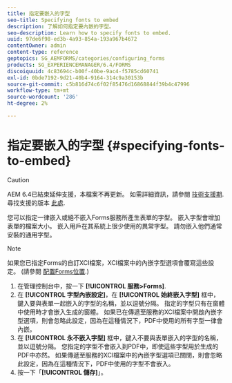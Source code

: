 ```yaml
---
title: 指定要嵌入的字型
seo-title: Specifying fonts to embed
description: 了解如何指定要內嵌的字型。
seo-description: Learn how to specify fonts to embed.
uuid: 97de6f98-ed3b-4a93-854a-193a967b4672
contentOwner: admin
content-type: reference
geptopics: SG_AEMFORMS/categories/configuring_forms
products: SG_EXPERIENCEMANAGER/6.4/FORMS
discoiquuid: 4c83694c-b00f-40be-9ac4-f5785cd60741
exl-id: 0bde7192-9d21-40b4-9164-314c9a30153b
source-git-commit: c5b816d74c6f02f85476d16868844f39b4c47996
workflow-type: tm+mt
source-wordcount: '286'
ht-degree: 2%

---
```


# 指定要嵌入的字型 {#specifying-fonts-to-embed}

>[!CAUTION]
>
>AEM 6.4已結束延伸支援，本檔案不再更新。 如需詳細資訊，請參閱 [技術支援期](https://helpx.adobe.com//tw/support/programs/eol-matrix.html). 尋找支援的版本 [此處](https://experienceleague.adobe.com/docs/).

您可以指定一律嵌入或絕不嵌入Forms服務所產生表單的字型。 嵌入字型會增加表單的檔案大小。 嵌入用戶在其系統上很少使用的異常字型。 請勿嵌入他們通常安裝的通用字型。

>[!NOTE]
>
>如果您已指定Forms的自訂XCI檔案，XCI檔案中的內嵌字型選項會覆寫這些設定。 (請參閱 [配置Forms位置](/help/forms/using/admin-help/configuring-locations-forms.md#configuring-locations-for-forms).)

1. 在管理控制台中，按一下 **[!UICONTROL 服務>Forms]**.
1. 在 **[!UICONTROL 字型內嵌設定]**，在 **[!UICONTROL 始終嵌入字型]** 框中，鍵入要與表單一起嵌入的字型的名稱，並以逗號分隔。 指定的字型只有在窗體中使用時才會嵌入生成的窗體。 如果已在傳遞至服務的XCI檔案中開啟內嵌字型選項，則會忽略此設定，因為在這種情況下，PDF中使用的所有字型一律會內嵌。
1. 在 **[!UICONTROL 永不嵌入字型]** 框中，鍵入不要與表單嵌入的字型的名稱，並以逗號分隔。 您指定的字型不會嵌入到PDF中，即使這些字型用於生成的PDF中亦然。 如果傳遞至服務的XCI檔案中的內嵌字型選項已關閉，則會忽略此設定，因為在這種情況下，PDF中使用的字型不會嵌入。
1. 按一下「**[!UICONTROL 儲存]**」。
